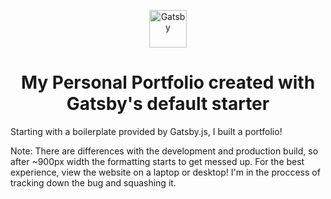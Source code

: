 <p align="center">
  <a href="https://www.gatsbyjs.org">
    <img alt="Gatsby" src="https://www.gatsbyjs.org/monogram.svg" width="60" />
  </a>
</p>
<h1 align="center">
  My Personal Portfolio created with Gatsby's default starter
</h1>

Starting with a boilerplate provided by Gatsby.js, I built a portfolio!

Note: There are differences with the development and production build, so after ~900px width the formatting starts to get messed up. For the best experience, view the website on a laptop or desktop! 
I'm in the proccess of tracking down the bug and squashing it. 
